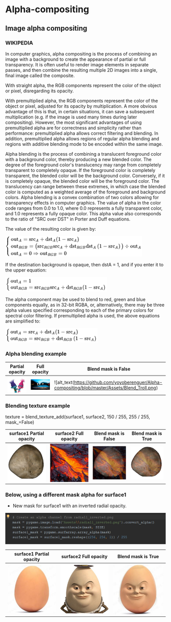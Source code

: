 # Alpha-compositing

## **Image alpha compositing**

### WIKIPEDIA

In computer graphics, alpha compositing is the process of combining an image with a background to create 
the appearance of partial or full transparency. It is often useful to render image elements in separate 
passes, and then combine the resulting multiple 2D images into a single, final image called the composite.

With straight alpha, the RGB components represent the color of the object or pixel, disregarding its opacity.

With premultiplied alpha, the RGB components represent the color of the object or pixel, adjusted for its 
opacity by multiplication. A more obvious advantage of this is that, in certain situations, it can save a 
subsequent multiplication (e.g. if the image is used many times during later compositing). However, the most 
significant advantages of using premultiplied alpha are for correctness and simplicity rather than 
performance: premultiplied alpha allows correct filtering and blending. In addition, premultiplied alpha 
allows regions of regular alpha blending and regions with additive blending mode to be encoded within the same image.

Alpha blending is the process of combining a translucent foreground color with a background color, 
thereby producing a new blended color. The degree of the foreground color's translucency may range from completely
transparent to completely opaque. If the foreground color is completely transparent, the blended color will be the
background color. Conversely, if it is completely opaque, the blended color will be the foreground color. 
The translucency can range between these extremes, in which case the blended color is computed as a weighted average
of the foreground and background colors.
Alpha blending is a convex combination of two colors allowing for transparency effects in computer graphics. 
The value of alpha in the color code ranges from 0.0 to 1.0, where 0.0 represents a fully transparent color,
and 1.0 represents a fully opaque color. 
This alpha value also corresponds to the ratio of "SRC over DST" in Porter and Duff equations.

The value of the resulting color is given by:

![alt text](https://github.com/yoyoberenguer/Alpha-compositing/blob/master/equation1.png) 

If the destination background is opaque, then dstA = 1, and if you enter it to the upper equation:

![alt text](https://github.com/yoyoberenguer/Alpha-compositing/blob/master/equation2.png)

The alpha component may be used to blend to red, green and blue components equally, as in 32-bit RGBA, or, alternatively, there may be three alpha values specified corresponding to each of the primary colors for spectral color filtering.
If premultiplied alpha is used, the above equations are simplified to:

![alt text](https://github.com/yoyoberenguer/Alpha-compositing/blob/master/equation3.png)

### Alpha blending example

**Partial opacity**  |  **Full opacity**  | **Blend mask is False**                                         
---------------------|--------------------|----------------------------------------------------------------------------------------
![alt_text](https://github.com/yoyoberenguer/Alpha-compositing/blob/master/Assets/foreground1.png) | ![alt_text](https://github.com/yoyoberenguer/Alpha-compositing/blob/master/Assets/background1.png)|![alt_text(https://github.com/yoyoberenguer/Alpha-compositing/blob/master/Assets/Blend_Troll.png) 

### Blending texture example

texture = blend_texture_add(surface1, surface2, 150 / 255, 255 / 255, mask_=False)

**surface1 Partial opacity**  |  **surface2 Full opacity**               | **Blend mask is False** | **Blend mask is True** 
--------------------------|--------------------------------------|---------------------|--------------------
![alt_text](https://github.com/yoyoberenguer/Alpha-compositing/blob/master/Assets/Asteroid.png)  | ![alt_text](https://github.com/yoyoberenguer/Alpha-compositing/blob/master/Assets/Lava.png)   | ![alt_text](https://github.com/yoyoberenguer/Alpha-compositing/blob/master/Assets/Blend_no_mask.png) | ![alt_text](https://github.com/yoyoberenguer/Alpha-compositing/blob/master/Assets/Blend.png)


### Below, using a different mask alpha for surface1 

- New mask for surface1 with an inverted radial opacity.

![alt_text](https://github.com/yoyoberenguer/Alpha-compositing/blob/master/Mask1.png)

**surface1 Partial opacity**  |  **surface2 Full opacity**               | **Blend mask is True** 
--------------------------|--------------------------------------|---------------------
![alt_text](https://github.com/yoyoberenguer/Alpha-compositing/blob/master/Assets/Egg.png) | ![alt_text](https://github.com/yoyoberenguer/Alpha-compositing/blob/master/Assets/Humpty.jpg) | ![alt_text](https://github.com/yoyoberenguer/Alpha-compositing/blob/master/Assets/Blend_Humpty.png)
